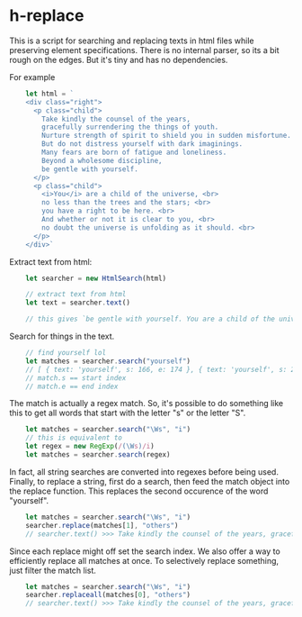 # h-replace

This is a script for searching and replacing texts in html files 
while preserving element specifications. There is no internal parser, so its a bit rough on the edges. But it's tiny and has no dependencies. 

For example
```js
    let html = `
    <div class="right">
      <p class="child"> 
        Take kindly the counsel of the years,
        gracefully surrendering the things of youth.
        Nurture strength of spirit to shield you in sudden misfortune.
        But do not distress yourself with dark imaginings.
        Many fears are born of fatigue and loneliness.
        Beyond a wholesome discipline,
        be gentle with yourself. 
      </p>
      <p class="child"> 
        <i>You</i> are a child of the universe, <br>
        no less than the trees and the stars; <br>
        you have a right to be here. <br>
        And whether or not it is clear to you, <br>
        no doubt the universe is unfolding as it should. <br>
      </p>
    </div>`
```

Extract text from html:
```js
    let searcher = new HtmlSearch(html)

    // extract text from html
    let text = searcher.text()

    // this gives `be gentle with yourself. You are a child of the universe, no less than the trees and the stars; you have a right to be here. And whether or not it is clear to you, no doubt the universe is unfolding as it should.`
```

Search for things in the text.
```js
    // find yourself lol
    let matches = searcher.search("yourself")
    // [ { text: 'yourself', s: 166, e: 174 }, { text: 'yourself', s: 290, e: 298 } ]
    // match.s == start index
    // match.e == end index
```

The match is actually a regex match. So, it's possible to do something like this to get all words that start with the letter "s" or the letter "S". 
```js
    let matches = searcher.search("\Ws", "i")
    // this is equivalent to
    let regex = new RegExp(/(\Ws)/i)
    let matches = searcher.search(regex)
```
In fact, all string searches are converted into regexes before being used. Finally, to replace a string, first do a search, then feed the match object into the replace function. This replaces the second occurence of the word "yourself".
```js
    let matches = searcher.search("\Ws", "i")
    searcher.replace(matches[1], "others")
    // searcher.text() >>> Take kindly the counsel of the years, gracefully surrendering the things of youth. Nurture strength of spirit to shield you in sudden misfortune. But do not distress yourself with dark imaginings. Many fears are born of fatigue and loneliness. Beyond a wholesome discipline, be gentle with *others*. You are a child of the universe, no less than the trees and the stars; you have a right to be here. And whether or not it is clear to you, no doubt the universe is unfolding as it should. 
```
Since each replace might off set the search index. We also offer a way to efficiently replace all matches at once. To selectively replace something, just filter the match list.
```js
    let matches = searcher.search("\Ws", "i")
    searcher.replaceall(matches[0], "others")
    // searcher.text() >>> Take kindly the counsel of the years, gracefully surrendering the things of youth. Nurture strength of spirit to shield you in sudden misfortune. But do not distress *others* with dark imaginings. Many fears are born of fatigue and loneliness. Beyond a wholesome discipline, be gentle with *others*. You are a child of the universe, no less than the trees and the stars; you have a right to be here. And whether or not it is clear to you, no doubt the universe is unfolding as it should. 
```
